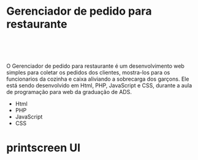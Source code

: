 # Gerenciador de pedido para restaurante

</br></br></br>

O Gerenciador de pedido para restaurante é um desenvolvimento web simples para coletar os pedidos dos clientes, mostra-los para os funcionarios da cozinha e caixa aliviando a sobrecarga dos garçons. Ele está sendo desenvolvido em Html, PHP, JavaScript e CSS, durante a aula de programação para web da graduação de ADS.

* Html
* PHP
* JavaScript
* CSS

# printscreen UI

